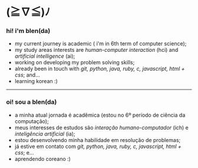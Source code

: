 # (≧∇≦)ﾉ
### hi! i'm blen(da)
- my current journey is academic ( i'm in 6th term of computer science);
- my study areas interests are *human-computer interaction* (hci) and *artificial intelligence* (ai);
- working on developing my problem solving skills;
- already been in touch with *git, python, java, ruby, c, javascript, html + css*; and...
- learning korean :)
---
### oi! sou a blen(da) 
- a minha atual jornada é acadêmica (estou no 6º período de ciência da computação);
- meus interesses de estudos são *interação humano-computador* (ich) e *inteligência artificial* (ia);
- estou desenvolvendo minha habilidade em resolução de problemas;
- já estive em contato com *git, python, java, ruby, c, javascript, html + css*; e...
- aprendendo coreano :)

